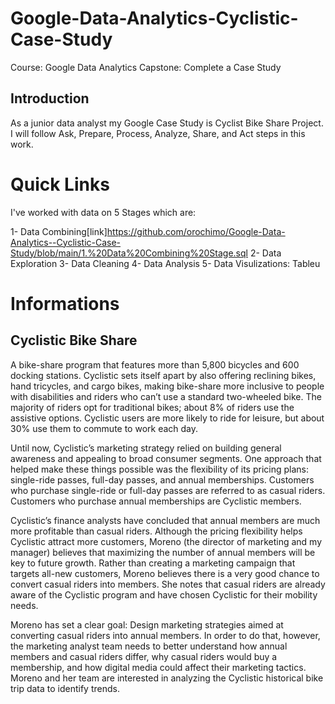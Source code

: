 # Google-Data-Analytics-Cyclistic-Case-Study
Course: Google Data Analytics Capstone: Complete a Case Study

## Introduction
As a junior data analyst my Google Case Study is Cyclist Bike Share Project. I will follow Ask, Prepare, Process, Analyze, Share, and Act steps in this work.

# Quick Links
I've worked with data on 5 Stages which are:

1- Data Combining[link]https://github.com/orochimo/Google-Data-Analytics--Cyclistic-Case-Study/blob/main/1.%20Data%20Combining%20Stage.sql
2- Data Exploration
3- Data Cleaning
4- Data Analysis
5- Data Visulizations: Tableu

# Informations

## Cyclistic Bike Share

A bike-share program that features more than 5,800 bicycles and 600 docking stations. Cyclistic sets itself apart by also offering reclining bikes, hand tricycles, and cargo bikes, making bike-share more inclusive to people with disabilities and riders who can’t use a standard two-wheeled bike. The majority of riders opt for traditional bikes; about 8% of riders use the assistive options. Cyclistic users are more likely to ride for leisure, but about 30% use them to commute to work each day.

Until now, Cyclistic’s marketing strategy relied on building general awareness and appealing to broad consumer segments. One approach that helped make these things possible was the flexibility of its pricing plans: single-ride passes, full-day passes, and annual memberships. Customers who purchase single-ride or full-day passes are referred to as casual riders. Customers who purchase annual memberships are Cyclistic members.

Cyclistic’s finance analysts have concluded that annual members are much more profitable than casual riders. Although the pricing flexibility helps Cyclistic attract more customers, Moreno (the director of marketing and my manager) believes that maximizing the number of annual members will be key to future growth. Rather than creating a marketing campaign that targets all-new customers, Moreno believes there is a very good chance to convert casual riders into members. She notes that casual riders are already aware of the Cyclistic program and have chosen Cyclistic for their mobility needs.

Moreno has set a clear goal: Design marketing strategies aimed at converting casual riders into annual members. In order to do that, however, the marketing analyst team needs to better understand how annual members and casual riders differ, why casual riders would buy a membership, and how digital media could affect their marketing tactics. Moreno and her team are interested in analyzing the Cyclistic historical bike trip data to identify trends.
